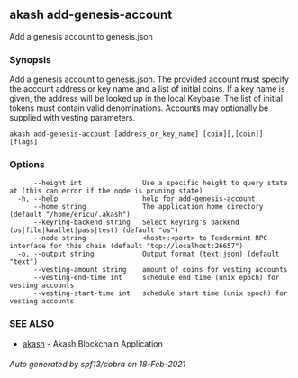 ## akash add-genesis-account

Add a genesis account to genesis.json

### Synopsis

Add a genesis account to genesis.json. The provided account must specify
the account address or key name and a list of initial coins. If a key name is given,
the address will be looked up in the local Keybase. The list of initial tokens must
contain valid denominations. Accounts may optionally be supplied with vesting parameters.


```
akash add-genesis-account [address_or_key_name] [coin][,[coin]] [flags]
```

### Options

```
      --height int               Use a specific height to query state at (this can error if the node is pruning state)
  -h, --help                     help for add-genesis-account
      --home string              The application home directory (default "/home/ericu/.akash")
      --keyring-backend string   Select keyring's backend (os|file|kwallet|pass|test) (default "os")
      --node string              <host>:<port> to Tendermint RPC interface for this chain (default "tcp://localhost:26657")
  -o, --output string            Output format (text|json) (default "text")
      --vesting-amount string    amount of coins for vesting accounts
      --vesting-end-time int     schedule end time (unix epoch) for vesting accounts
      --vesting-start-time int   schedule start time (unix epoch) for vesting accounts
```

### SEE ALSO

* [akash](akash.md)	 - Akash Blockchain Application

###### Auto generated by spf13/cobra on 18-Feb-2021

